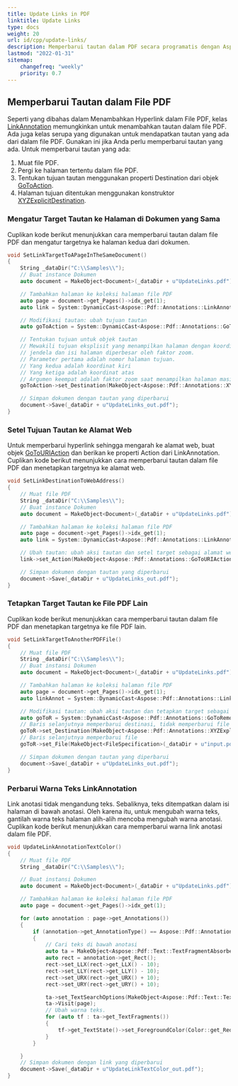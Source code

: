 ```yaml
---
title: Update Links in PDF 
linktitle: Update Links
type: docs
weight: 20
url: id/cpp/update-links/
description: Memperbarui tautan dalam PDF secara programatis dengan Aspose.PDF untuk C++. Panduan ini tentang cara memperbarui tautan dalam file PDF.
lastmod: "2022-01-31"
sitemap:
    changefreq: "weekly"
    priority: 0.7
---
```


## Memperbarui Tautan dalam File PDF

Seperti yang dibahas dalam Menambahkan Hyperlink dalam File PDF, kelas [LinkAnnotation](https://reference.aspose.com/pdf/cpp/class/aspose.pdf.annotations.link_annotation/) memungkinkan untuk menambahkan tautan dalam file PDF. Ada juga kelas serupa yang digunakan untuk mendapatkan tautan yang ada dari dalam file PDF. Gunakan ini jika Anda perlu memperbarui tautan yang ada. Untuk memperbarui tautan yang ada:

1. Muat file PDF.
1. Pergi ke halaman tertentu dalam file PDF.
1. Tentukan tujuan tautan menggunakan properti Destination dari objek [GoToAction](https://reference.aspose.com/pdf/cpp/class/aspose.pdf.annotations.go_to_action).
1. Halaman tujuan ditentukan menggunakan konstruktor [XYZExplicitDestination](https://reference.aspose.com/pdf/cpp/class/aspose.pdf.annotations.x_y_z_explicit_destination).

### Mengatur Target Tautan ke Halaman di Dokumen yang Sama

Cuplikan kode berikut menunjukkan cara memperbarui tautan dalam file PDF dan mengatur targetnya ke halaman kedua dari dokumen.

```cpp
void SetLinkTargetToAPageInTheSameDocument()
{
    String _dataDir("C:\\Samples\\");
    // Buat instance Dokumen
    auto document = MakeObject<Document>(_dataDir + u"UpdateLinks.pdf");

    // Tambahkan halaman ke koleksi halaman file PDF
    auto page = document->get_Pages()->idx_get(1);
    auto link = System::DynamicCast<Aspose::Pdf::Annotations::LinkAnnotation>(page->get_Annotations()->idx_get(1));

    // Modifikasi tautan: ubah tujuan tautan
    auto goToAction = System::DynamicCast<Aspose::Pdf::Annotations::GoToAction>(link->get_Action());

    // Tentukan tujuan untuk objek tautan
    // Mewakili tujuan eksplisit yang menampilkan halaman dengan koordinat (kiri, atas) diposisikan di sudut kiri atas
    // jendela dan isi halaman diperbesar oleh faktor zoom.
    // Parameter pertama adalah nomor halaman tujuan.
    // Yang kedua adalah koordinat kiri
    // Yang ketiga adalah koordinat atas
    // Argumen keempat adalah faktor zoom saat menampilkan halaman masing-masing. Menggunakan 2 berarti halaman akan ditampilkan dalam zoom 200%
    goToAction->set_Destination(MakeObject<Aspose::Pdf::Annotations::XYZExplicitDestination>(1, 1, 2, 2));

    // Simpan dokumen dengan tautan yang diperbarui
    document->Save(_dataDir + u"UpdateLinks_out.pdf");
}
```
### Setel Tujuan Tautan ke Alamat Web

Untuk memperbarui hyperlink sehingga mengarah ke alamat web, buat objek [GoToURIAction](https://reference.aspose.com/pdf/cpp/class/aspose.pdf.annotations.go_to_u_r_i_action) dan berikan ke properti Action dari LinkAnnotation. Cuplikan kode berikut menunjukkan cara memperbarui tautan dalam file PDF dan menetapkan targetnya ke alamat web.

```cpp
void SetLinkDestinationToWebAddress() 
{
    // Muat file PDF
    String _dataDir("C:\\Samples\\");
    // Buat instance Dokumen
    auto document = MakeObject<Document>(_dataDir + u"UpdateLinks.pdf");

    // Tambahkan halaman ke koleksi halaman file PDF
    auto page = document->get_Pages()->idx_get(1);
    auto link = System::DynamicCast<Aspose::Pdf::Annotations::LinkAnnotation>(page->get_Annotations()->idx_get(1));

    // Ubah tautan: ubah aksi tautan dan setel target sebagai alamat web
    link->set_Action(MakeObject<Aspose::Pdf::Annotations::GoToURIAction>("www.aspose.com"));

    // Simpan dokumen dengan tautan yang diperbarui
    document->Save(_dataDir + u"UpdateLinks_out.pdf");
}
```

### Tetapkan Target Tautan ke File PDF Lain

Cuplikan kode berikut menunjukkan cara memperbarui tautan dalam file PDF dan menetapkan targetnya ke file PDF lain.

```cpp
void SetLinkTargetToAnotherPDFFile()
{
    // Muat file PDF
    String _dataDir("C:\\Samples\\");
    // Buat instansi Dokumen
    auto document = MakeObject<Document>(_dataDir + u"UpdateLinks.pdf");

    // Tambahkan halaman ke koleksi halaman file PDF
    auto page = document->get_Pages()->idx_get(1);
    auto linkAnnot = System::DynamicCast<Aspose::Pdf::Annotations::LinkAnnotation>(page->get_Annotations()->idx_get(1));

    // Modifikasi tautan: ubah aksi tautan dan tetapkan target sebagai alamat web
    auto goToR = System::DynamicCast<Aspose::Pdf::Annotations::GoToRemoteAction>(linkAnnot->get_Action());
    // Baris selanjutnya memperbarui destinasi, tidak memperbarui file
    goToR->set_Destination(MakeObject<Aspose::Pdf::Annotations::XYZExplicitDestination>(2, 0, 0, 1.5));
    // Baris selanjutnya memperbarui file
    goToR->set_File(MakeObject<FileSpecification>(_dataDir + u"input.pdf"));

    // Simpan dokumen dengan tautan yang diperbarui
    document->Save(_dataDir + u"UpdateLinks_out.pdf");
}
```

### Perbarui Warna Teks LinkAnnotation

Link anotasi tidak mengandung teks. Sebaliknya, teks ditempatkan dalam isi halaman di bawah anotasi. Oleh karena itu, untuk mengubah warna teks, gantilah warna teks halaman alih-alih mencoba mengubah warna anotasi. Cuplikan kode berikut menunjukkan cara memperbarui warna link anotasi dalam file PDF.

```cpp
void UpdateLinkAnnotationTextColor() 
{
    // Muat file PDF
    String _dataDir("C:\\Samples\\");

    // Buat instansi Dokumen
    auto document = MakeObject<Document>(_dataDir + u"UpdateLinks.pdf");

    // Tambahkan halaman ke koleksi halaman file PDF
    auto page = document->get_Pages()->idx_get(1);

    for (auto annotation : page->get_Annotations())
    {
        if (annotation->get_AnnotationType() == Aspose::Pdf::Annotations::AnnotationType::Link)
        {
            // Cari teks di bawah anotasi
            auto ta = MakeObject<Aspose::Pdf::Text::TextFragmentAbsorber>();
            auto rect = annotation->get_Rect();
            rect->set_LLX(rect->get_LLX() - 10);
            rect->set_LLY(rect->get_LLY() - 10);
            rect->set_URX(rect->get_URX() + 10);
            rect->set_URY(rect->get_URY() + 10);

            ta->set_TextSearchOptions(MakeObject<Aspose::Pdf::Text::TextSearchOptions>(rect));
            ta->Visit(page);
            // Ubah warna teks.
            for (auto tf : ta->get_TextFragments())
            {
                tf->get_TextState()->set_ForegroundColor(Color::get_Red());
            }
        }

    }
    // Simpan dokumen dengan link yang diperbarui
    document->Save(_dataDir + u"UpdateLinkTextColor_out.pdf");
}
```